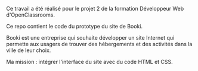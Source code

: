 Ce travail a été réalisé pour le projet 2 de la formation Développeur Web d'OpenClassrooms.

Ce repo contient le code du prototype du site de Booki.

Booki est une entreprise qui souhaite développer un site Internet qui permette aux usagers de trouver des hébergements et des activités dans la ville de leur choix.

Ma mission : intégrer l'interface du site avec du code HTML et CSS. 
